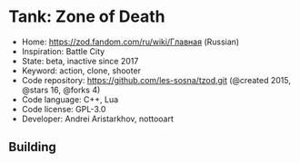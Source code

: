 # Tank: Zone of Death

- Home: https://zod.fandom.com/ru/wiki/Главная (Russian)
- Inspiration: Battle City
- State: beta, inactive since 2017
- Keyword: action, clone, shooter
- Code repository: https://github.com/les-sosna/tzod.git (@created 2015, @stars 16, @forks 4)
- Code language: C++, Lua
- Code license: GPL-3.0
- Developer: Andrei Aristarkhov, nottooart

## Building

